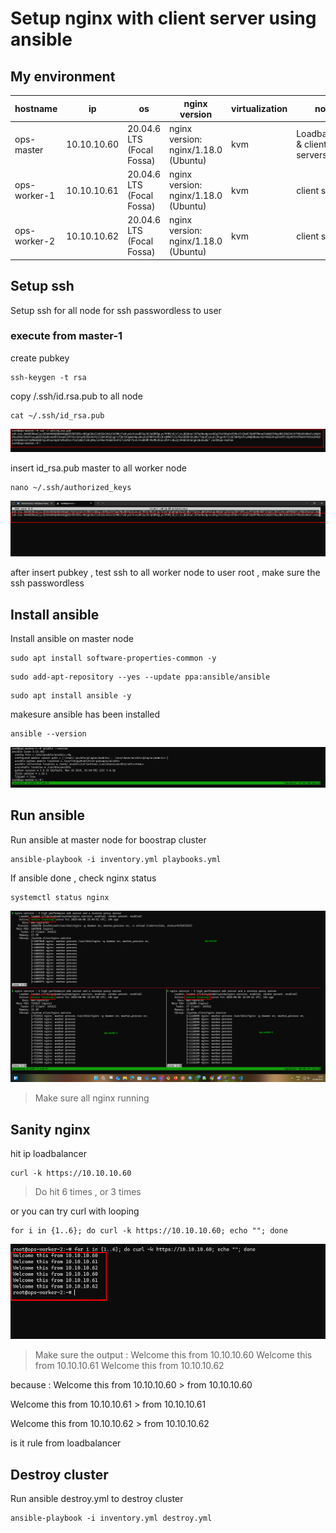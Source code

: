 # Setup nginx with client server using ansible
## My environment

| hostname | ip  | os  | nginx version | virtualization | note |
| --- | --- | --- | --- | --- | --- |
| ops-master | 10.10.10.60 | 20.04.6 LTS (Focal Fossa) | nginx version: nginx/1.18.0 (Ubuntu) | kvm | Loadbalancer & client servers |
| ops-worker-1 | 10.10.10.61 | 20.04.6 LTS (Focal Fossa) | nginx version: nginx/1.18.0 (Ubuntu) | kvm | client servers |
| ops-worker-2 | 10.10.10.62 | 20.04.6 LTS (Focal Fossa) | nginx version: nginx/1.18.0 (Ubuntu) | kvm | client servers |

## Setup ssh

Setup ssh for all node for ssh passwordless to user

### execute from master-1
create pubkey

```
ssh-keygen -t rsa
```

copy /.ssh/id.rsa.pub to all node

```
cat ~/.ssh/id_rsa.pub
```

![](/assets/cat-ssh.png)

insert id\_rsa.pub master to all worker node

```
nano ~/.ssh/authorized_keys
```
![](/assets/insert-pubkey.png)  

after insert pubkey , test ssh to all worker node to user root , make sure the ssh passwordless

## Install ansible

Install ansible on master node

```
sudo apt install software-properties-common -y
```

```
sudo add-apt-repository --yes --update ppa:ansible/ansible
```

```
sudo apt install ansible -y
```

makesure ansible has been installed

```
ansible --version
```

![](/assets/ansible-version.png)

## Run ansible
Run ansible at master node for boostrap cluster
```
ansible-playbook -i inventory.yml playbooks.yml
```

If ansible done , check nginx status

```
systemctl status nginx
```
![](/assets/nginxstatus.png)

> Make sure all nginx running

## Sanity nginx

hit ip loadbalancer

```
curl -k https://10.10.10.60
```

> Do hit 6 times , or 3 times

or you can try curl with looping

```
for i in {1..6}; do curl -k https://10.10.10.60; echo ""; done
```

![](/assets/curlnginx.png)

> Make sure the output :
Welcome this from 10.10.10.60
Welcome this from 10.10.10.61
Welcome this from 10.10.10.62

because :
Welcome this from 10.10.10.60 > from 10.10.10.60

Welcome this from 10.10.10.61 > from 10.10.10.61

Welcome this from 10.10.10.62 > from 10.10.10.62

is it rule from loadbalancer


## Destroy cluster
Run ansible destroy.yml to destroy cluster
```
ansible-playbook -i inventory.yml destroy.yml
```
